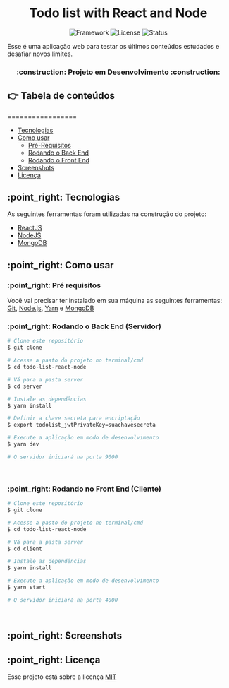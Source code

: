 <h1 align='center'>Todo list with React and Node</h1>

<p align='center'>
	<img alt='Framework' src='https://img.shields.io/badge/framework-react-blue?style=for-the-badge&logo=appveyor' >
	<img alt='License' src='https://img.shields.io/badge/license-MIT-blue?style=for-the-badge&logo=appveyor' >
	<img alt='Status' src='https://img.shields.io/badge/status-in%20development-yellow?style=for-the-badge&logo=appveyor' >

</p>

<p>
Esse é uma aplicação web para testar os últimos conteúdos estudados e desafiar novos limites.
</p>

<h3 align='center'>
	:construction: 
	Projeto em Desenvolvimento 
	:construction:
</h3>

## :point_right: Tabela de conteúdos
=================
   * [Tecnologias](#tecnologias)
   * [Como usar](#como-usar)
      * [Pré-Requisitos](#pre-requisitos)
      * [Rodando o Back End](#backend)
      * [Rodando o Front End](#frontend)
   * [Screenshots](#screenshots)
   * [Licença](#licenca)

<h2 id='tecnologias'> :point_right: Tecnologias</h2>

As seguintes ferramentas foram utilizadas na construção do projeto: 

<ul>
   <li>
      <a href='https://reactjs.org'>ReactJS</a>   
   </li>
   <li>
      <a href='https://nodejs.org/'>NodeJS</a>
   </li>
	 <li>
      <a href='https://mongodb.com'>MongoDB</a>   
   </li>
</ul>

<h2 id='como-usar'> :point_right: Como usar</h2>

<h3 id='pre-requisitos'> :point_right: Pré requisitos</h3>

Você vai precisar ter instalado em sua máquina as seguintes ferramentas: [Git](https://git-scm.com/), [Node.js](https://nodejs.org/en/), [Yarn](https://yarnpkg.com/) e [MongoDB](https://https://docs.mongodb.com/manual/installation/)

<h3 id='backend'> :point_right: Rodando o Back End (Servidor)</h3>

```bash
# Clone este repositório
$ git clone 

# Acesse a pasto do projeto no terminal/cmd
$ cd todo-list-react-node

# Vá para a pasta server
$ cd server

# Instale as dependências
$ yarn install

# Definir a chave secreta para encriptação
$ export todolist_jwtPrivateKey=suachavesecreta

# Execute a aplicação em modo de desenvolvimento
$ yarn dev

# O servidor iniciará na porta 9000
```
<br>

<h3 id='frontend'> :point_right: Rodando no Front End (Cliente)</h3>

```bash
# Clone este repositório
$ git clone 

# Acesse a pasto do projeto no terminal/cmd
$ cd todo-list-react-node

# Vá para a pasta server
$ cd client

# Instale as dependências
$ yarn install

# Execute a aplicação em modo de desenvolvimento
$ yarn start

# O servidor iniciará na porta 4000
```
<br>

<h2 id='screenshot'> :point_right: Screenshots</h2>

<h2 id='licenca'> :point_right: Licença</h2>

Esse projeto está sobre a licença [MIT](https://opensource.org/licenses/MIT)